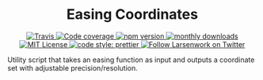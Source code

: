 <h1 align="center">Easing Coordinates</h1>

<p align="center">
  <a href="https://travis-ci.org/larsenwork/easing-coordinates">
    <img alt="Travis" src="https://travis-ci.org/larsenwork/easing-coordinates.svg?branch=master">
  </a><a href="https://coveralls.io/github/larsenwork/easing-coordinates?branch=master">
    <img alt="Code coverage" src="https://coveralls.io/repos/github/larsenwork/easing-coordinates/badge.svg?branch=master">
  </a><a href="https://www.npmjs.com/package/easing-coordinates">
    <img alt="npm version" src="https://img.shields.io/npm/v/easing-coordinates.svg">
  </a><a href="https://www.npmjs.com/package/easing-coordinates">
    <img alt="monthly downloads" src="https://img.shields.io/npm/dm/easing-coordinates.svg">
  </a><a href="https://github.com/larsenwork/easing-coordinates/blob/master/LICENSE">
    <img alt="MIT License" src="https://img.shields.io/github/license/larsenwork/easing-coordinates.svg">
  </a><a href="https://github.com/prettier/prettier">
    <img alt="code style: prettier" src="https://img.shields.io/badge/code_style-prettier-ff69b4.svg">
  </a><a href="https://twitter.com/larsenwork">
    <img alt="Follow Larsenwork on Twitter" src="https://img.shields.io/twitter/follow/larsenwork.svg?label=follow+larsenwork">
  </a>
</p>

Utility script that takes an easing function as input and outputs a coordinate
set with adjustable precision/resolution.
